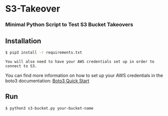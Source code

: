 # S3-Takeover
### Minimal Python Script to Test S3 Bucket Takeovers

## Installation

```bash
$ pip3 install -r requirements.txt
```
```
You will also need to have your AWS credentials set up in order to connect to S3. 
```
You can find more information on how to set up your AWS credentials in the boto3 documentation: 
[Boto3 Quick Start](https://boto3.amazonaws.com/v1/documentation/api/latest/guide/quickstart.html)

## Run
```bash
$ python3 s3-bucket.py your-bucket-name
```
